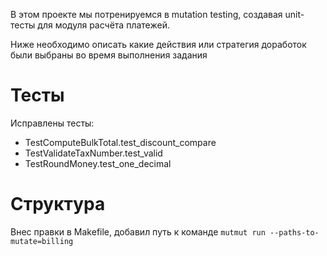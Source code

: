 В этом проекте мы потренируемся в mutation testing, создавая unit-тесты
для модуля расчёта платежей.

Ниже необходимо описать какие действия или стратегия доработок были выбраны во время выполнения задания


# Тесты
Исправлены тесты:
- TestComputeBulkTotal.test_discount_compare
- TestValidateTaxNumber.test_valid
- TestRoundMoney.test_one_decimal

# Структура
Внес правки в Makefile, добавил путь к команде ```mutmut run --paths-to-mutate=billing```